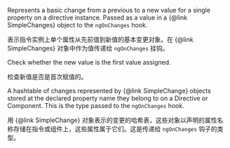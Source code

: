 Represents a basic change from a previous to a new value for a single
property on a directive instance. Passed as a value in a
{&commat;link SimpleChanges} object to the `ngOnChanges` hook.

表示指令实例上单个属性从先前值到新值的基本变更对象。在 {&commat;link SimpleChanges} 对象中作为值传递给 `ngOnChanges` 挂钩。

Check whether the new value is the first value assigned.

检查新值是否是首次赋值的。

A hashtable of changes represented by {&commat;link SimpleChange} objects stored
at the declared property name they belong to on a Directive or Component. This is
the type passed to the `ngOnChanges` hook.

用 {&commat;link SimpleChange} 对象表示的变更的哈希表，这些对象以声明的属性名称存储在指令或组件上，这些属性属于它们。这是传递给 `ngOnChanges` 钩子的类型。